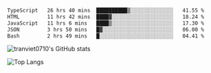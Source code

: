 <!--START_SECTION:waka-->

```txt
TypeScript   26 hrs 40 mins  ██████████▒░░░░░░░░░░░░░░   41.55 %
HTML         11 hrs 42 mins  ████▓░░░░░░░░░░░░░░░░░░░░   18.24 %
JavaScript   11 hrs 6 mins   ████▒░░░░░░░░░░░░░░░░░░░░   17.30 %
JSON         3 hrs 50 mins   █▓░░░░░░░░░░░░░░░░░░░░░░░   06.00 %
Bash         2 hrs 49 mins   █░░░░░░░░░░░░░░░░░░░░░░░░   04.41 %
```

<!--END_SECTION:waka-->

<!--START_SECTION:stats-->
![tranviet0710's GitHub stats](https://github-readme-stats.vercel.app/api?username=tranviet0710&show_icons=true&theme=transparent&rank_icon=github)
<!--END_SECTION:stats-->

<!--START_SECTION:repo-->
<!--END_SECTION:repo-->

<!--START_SECTION:top-lang-->
![Top Langs](https://github-readme-stats.vercel.app/api/top-langs/?username=tranviet0710&layout=pie&theme=transparent)
<!--END_SECTION:top-lang-->
